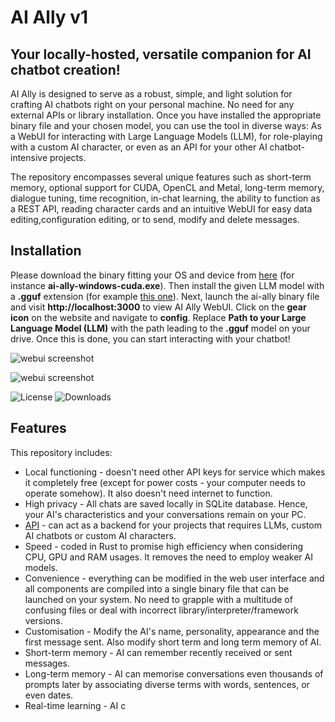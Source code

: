 # AI Ally v1

## Your locally-hosted, versatile companion for AI chatbot creation!

AI Ally is designed to serve as a robust, simple, and light solution for crafting AI chatbots right on your personal machine. No need for any external APIs or library installation. Once you have installed the appropriate binary file and your chosen model, you can use the tool in diverse ways: As a WebUI for interacting with Large Language Models (LLM), for role-playing with a custom AI character, or even as an API for your other AI chatbot-intensive projects.

The repository encompasses several unique features such as short-term memory, optional support for CUDA, OpenCL and Metal, long-term memory, dialogue tuning, time recognition, in-chat learning, the ability to function as a REST API, reading character cards and an intuitive WebUI for easy data editing,configuration editing, or to send, modify and delete messages.

## Installation
Please download the binary fitting your OS and device from [here](https://github.com/liyxbaby/ai-ally/releases/tag/1.0.0) (for instance **ai-ally-windows-cuda.exe**). Then install the given LLM model with a **.gguf** extension (for example [this one](https://huggingface.co/TheBloke/zephyr-7B-beta-GGUF/resolve/main/zephyr-7b-beta.Q4_K_M.gguf?download=true)). Next, launch the ai-ally binary file and visit **http://localhost:3000** to view AI Ally WebUI. Click on the **gear icon** on the website and navigate to **config**. Replace **Path to your Large Language Model (LLM)** with the path leading to the **.gguf** model on your drive. Once this is done, you can start interacting with your chatbot!

![webui screenshot](https://raw.githubusercontent.com/liyxbaby/ai-ally/main/public/webui_screenshot.png)

![webui screenshot](https://raw.githubusercontent.com/liyxbaby/ai-ally/main/public/webui_screenshot2.png)

![License](https://img.shields.io/github/license/liyxbaby/ai-ally)
![Downloads](https://img.shields.io/github/downloads/liyxbaby/ai-ally/total)

## Features
This repository includes:
- Local functioning - doesn't need other API keys for service which makes it completely free (except for power costs - your computer needs to operate somehow). It also doesn't need internet to function.
- High privacy - All chats are saved locally in SQLite database. Hence, your AI's characteristics and your conversations remain on your PC.
- [API](/docs/api_docs.md) - can act as a backend for your projects that requires LLMs, custom AI chatbots or custom AI characters.
- Speed - coded in Rust to promise high efficiency when considering CPU, GPU and RAM usages. It removes the need to employ weaker AI models.
- Convenience - everything can be modified in the web user interface and all components are compiled into a single binary file that can be launched on your system. No need to grapple with a multitude of confusing files or deal with incorrect library/interpreter/framework versions.
- Customisation - Modify the AI's name, personality, appearance and the first message sent. Also modify short term and long term memory of AI.
- Short-term memory - AI can remember recently received or sent messages.
- Long-term memory - AI can memorise conversations even thousands of prompts later by associating diverse terms with words, sentences, or even dates.
- Real-time learning - AI c